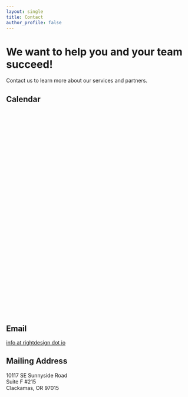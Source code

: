 ```yaml
---
layout: single
title: Contact
author_profile: false
---
```


<h1>We want to help you and your team succeed!</h1>

<div>
Contact us to learn more about our services and partners.
</div>

<h2 id="calendar">Calendar</h2>

<div class="calendly-inline-widget" data-url="https://calendly.com/jeff-doolittle" style="min-width:320px;height: 550px;"></div>
<script type="text/javascript" src="https://assets.calendly.com/assets/external/widget.js"></script>

<h2 id="email">Email</h2>

<a href="mailto:info@rightdesign.io" target="_blank">info at rightdesign dot io</a>

<h2 id="mailing-address">Mailing Address</h2>

<div>
  <p>
    10117 SE Sunnyside Road<br />Suite F #215<br />Clackamas, OR  97015
  </p>
</div>
